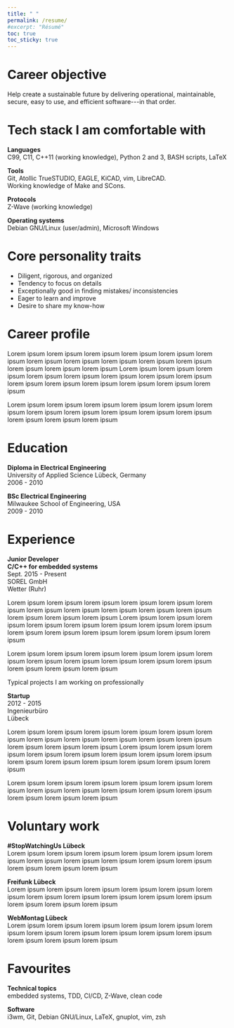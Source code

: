 ```yaml
---
title: " "
permalink: /resume/
#excerpt: "Résumé"
toc: true
toc_sticky: true
---
```


# <i class="fa fa-fw fa-crosshairs"></i> Career objective
Help create a sustainable future by delivering operational, maintainable, secure, easy to use, and efficient software---in that order.


# <i class="fas fa-fw fa-tools"></i> Tech stack I am comfortable with
**Languages**  
C99, C11, C++11 (working knowledge), Python 2 and 3, BASH scripts, LaTeX

**Tools**  
Git, Atollic TrueSTUDIO, EAGLE, KiCAD, vim, LibreCAD.  
Working knowledge of Make and SCons.

**Protocols**  
Z-Wave (working knowledge)

**Operating systems**  
Debian GNU/Linux (user/admin), Microsoft Windows


# <i class="fas fa-fw fa-user-check"></i> Core personality traits
- Diligent, rigorous, and organized
- Tendency to focus on details
- Exceptionally good in finding mistakes/ inconsistencies
- Eager to learn and improve
- Desire to share my know-how


# <i class="fa fa-fw fa-user"></i> Career profile
Lorem ipsum lorem ipsum lorem ipsum lorem ipsum lorem ipsum lorem ipsum lorem ipsum lorem ipsum lorem ipsum lorem ipsum lorem ipsum lorem ipsum lorem ipsum lorem ipsum 
Lorem ipsum lorem ipsum lorem ipsum lorem ipsum lorem ipsum lorem ipsum lorem ipsum lorem ipsum lorem ipsum lorem ipsum lorem ipsum lorem ipsum lorem ipsum lorem ipsum 

Lorem ipsum lorem ipsum lorem ipsum lorem ipsum lorem ipsum lorem ipsum lorem ipsum lorem ipsum lorem ipsum lorem ipsum lorem ipsum lorem ipsum lorem ipsum lorem ipsum 


# <i class="fas fa-fw fa-graduation-cap"></i> Education
**Diploma in Electrical Engineering**  
University of Applied Science Lübeck, Germany  
2006 - 2010

**BSc Electrical Engineering**  
Milwaukee School of Engineering, USA  
2009 - 2010


# <i class="fa fa-fw fa-briefcase"></i> Experience
**Junior Developer**  
**C/C++ for embedded systems**  
Sept. 2015 - Present  
SOREL GmbH  
Wetter (Ruhr)

Lorem ipsum lorem ipsum lorem ipsum lorem ipsum lorem ipsum lorem ipsum lorem ipsum lorem ipsum lorem ipsum lorem ipsum lorem ipsum lorem ipsum lorem ipsum lorem ipsum 
Lorem ipsum lorem ipsum lorem ipsum lorem ipsum lorem ipsum lorem ipsum lorem ipsum lorem ipsum lorem ipsum lorem ipsum lorem ipsum lorem ipsum lorem ipsum lorem ipsum 

Lorem ipsum lorem ipsum lorem ipsum lorem ipsum lorem ipsum lorem ipsum lorem ipsum lorem ipsum lorem ipsum lorem ipsum lorem ipsum lorem ipsum lorem ipsum lorem ipsum 

Typical projects I am working on professionally


**Startup**  
2012 - 2015  
Ingenieurbüro  
Lübeck

Lorem ipsum lorem ipsum lorem ipsum lorem ipsum lorem ipsum lorem ipsum lorem ipsum lorem ipsum lorem ipsum lorem ipsum lorem ipsum lorem ipsum lorem ipsum lorem ipsum 
Lorem ipsum lorem ipsum lorem ipsum lorem ipsum lorem ipsum lorem ipsum lorem ipsum lorem ipsum lorem ipsum lorem ipsum lorem ipsum lorem ipsum lorem ipsum lorem ipsum 

Lorem ipsum lorem ipsum lorem ipsum lorem ipsum lorem ipsum lorem ipsum lorem ipsum lorem ipsum lorem ipsum lorem ipsum lorem ipsum lorem ipsum lorem ipsum lorem ipsum 


# <i class="fas fa-fw fa-users"></i> Voluntary work
**#StopWatchingUs Lübeck**  
Lorem ipsum lorem ipsum lorem ipsum lorem ipsum lorem ipsum lorem ipsum lorem ipsum lorem ipsum lorem ipsum lorem ipsum lorem ipsum lorem ipsum lorem ipsum lorem ipsum 

**Freifunk Lübeck**  
Lorem ipsum lorem ipsum lorem ipsum lorem ipsum lorem ipsum lorem ipsum lorem ipsum lorem ipsum lorem ipsum lorem ipsum lorem ipsum lorem ipsum lorem ipsum lorem ipsum 

**WebMontag Lübeck**  
Lorem ipsum lorem ipsum lorem ipsum lorem ipsum lorem ipsum lorem ipsum lorem ipsum lorem ipsum lorem ipsum lorem ipsum lorem ipsum lorem ipsum lorem ipsum lorem ipsum 


# <i class="fa fa-fw fa-heart"></i> Favourites
**Technical topics**  
embedded systems, TDD, CI/CD, Z-Wave, clean code

**Software**  
i3wm, Git, Debian GNU/Linux, LaTeX, gnuplot, vim, zsh
